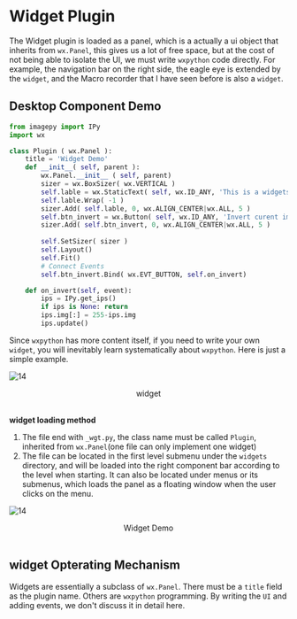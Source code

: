 # Widget Plugin

The Widget plugin is loaded as a panel, which is a actually a ui object that inherits from `wx.Panel`, this gives us a lot of free space, but at the cost of not being able to isolate the UI, we must write `wxpython` code directly. For example, the navigation bar on the right side, the eagle eye is extended by the `widget`, and the Macro recorder that I have seen before is also a `widget`.

## Desktop Component Demo

```python
from imagepy import IPy
import wx

class Plugin ( wx.Panel ):
    title = 'Widget Demo'
    def __init__( self, parent ):
        wx.Panel.__init__ ( self, parent)
        sizer = wx.BoxSizer( wx.VERTICAL )
        self.lable = wx.StaticText( self, wx.ID_ANY, 'This is a widgets demo')
        self.lable.Wrap( -1 )
        sizer.Add( self.lable, 0, wx.ALIGN_CENTER|wx.ALL, 5 )
        self.btn_invert = wx.Button( self, wx.ID_ANY, 'Invert curent image')
        sizer.Add( self.btn_invert, 0, wx.ALIGN_CENTER|wx.ALL, 5 )
        
        self.SetSizer( sizer )
        self.Layout()
        self.Fit()
        # Connect Events
        self.btn_invert.Bind( wx.EVT_BUTTON, self.on_invert)

    def on_invert(self, event):
        ips = IPy.get_ips()
        if ips is None: return
        ips.img[:] = 255-ips.img
        ips.update()
```

Since `wxpython` has more content itself, if you need to write your own `widget`, you will inevitably learn systematically about `wxpython`. Here is just a simple example.

![14](http://idoc.imagepy.org/demoplugin/27.png)

<div align=center>widget</div><br>

**widget loading method**

1. The file end with `_wgt.py`, the class name must be called `Plugin`, inherited from `wx.Panel`(one file can only implement one widget)
2. The file can be located in the first level submenu under the `widgets` directory, and will be loaded into the right component bar according to the level when starting. It can also be located under menus or its submenus, which loads the panel as a floating window when the user clicks on the menu.

![14](http://idoc.imagepy.org/demoplugin/26.png)

<div align=center>Widget Demo</div><br>

## widget Opterating Mechanism

Widgets are essentially a subclass of `wx.Panel`. There must be a `title` field as the plugin name. Others are `wxpython` programming. By writing the `UI` and adding events, we don't discuss it in detail here.
